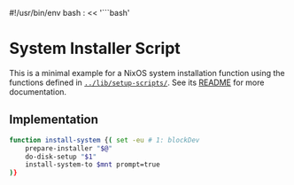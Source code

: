 #!/usr/bin/env bash
: << '```bash'

# System Installer Script

This is a minimal example for a NixOS system installation function using the functions defined in [`../lib/setup-scripts/`](../lib/setup-scripts/). See its [README](../lib/setup-scripts/README.md) for more documentation.


## Implementation

```bash
function install-system {( set -eu # 1: blockDev
    prepare-installer "$@"
    do-disk-setup "$1"
    install-system-to $mnt prompt=true
)}
